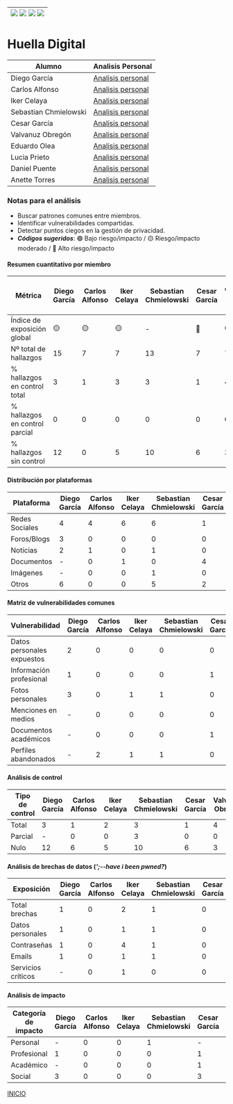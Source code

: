 | [![](https://img.shields.io/badge/-Inicio-FFF?style=flat&logo=Emlakjet&logoColor=black)](/README.md) [![](https://img.shields.io/badge/-Entrega_2-FFF?style=flat&logo=openstreetmap&logoColor=black)](/Entregas/Entrega-2/ModeloDeNegocio.md)  [![](https://img.shields.io/badge/-Entrega_3-FFF?style=flat&logo=openstreetmap&logoColor=black)](/Entregas/Entrega-3/HuellaDigital.md)  [![](https://img.shields.io/badge/-Entrega_4-FFF?style=flat&logo=openstreetmap&logoColor=black)]()|
|:-:|
# Huella Digital
|Alumno|Analisis Personal|
|-|-|
|Diego García|[Analisis personal](/Entregas/Entrega-3/garciaDiego.md)|
|Carlos Alfonso|[Analisis personal](/Entregas/Entrega-3/alfonsoCarlos.md)|
|Iker Celaya|[Analisis personal](/Entregas/Entrega-3/celayaIker.md)|
|Sebastian Chmielowski|[Analisis personal](/Entregas/Entrega-3/chmielowskiSebastian.md)|
|Cesar García|[Analisis personal](/Entregas/Entrega-3/garciaCesar.md)|
|Valvanuz Obregón|[Analisis personal](/Entregas/Entrega-3/obregonValvanuz.md)|
|Eduardo Olea|[Analisis personal](/Entregas/Entrega-3/oleaEduardo.md)|
|Lucia Prieto|[Analisis personal](/Entregas/Entrega-3/prietoLucia.md)|
|Daniel Puente|[Analisis personal](/Entregas/Entrega-3/puenteDaniel.md)|
|Anette Torres|[Analisis personal](/Entregas/Entrega-3/torresAnette.md)|

### Notas para el análisis

- Buscar patrones comunes entre miembros.
- Identificar vulnerabilidades compartidas.
- Detectar puntos ciegos en la gestión de privacidad.
- ***Códigos sugeridos***: 🟢 Bajo riesgo/impacto / 🟡 Riesgo/impacto moderado / 🔴 Alto riesgo/impacto


#### Resumen cuantitativo por miembro

<div align=center>

|Métrica|Diego García|Carlos Alfonso|Iker Celaya|Sebastian Chmielowski|Cesar García|Valvanuz Obregón|Eduardo Olea|Lucia Prieto|Daniel Puente|Anette Torres|Patrón grupal<br>(Media y desviación)|
|-|-|-|-|-|-|-|-|-|-|-|-|
|Índice de exposición global|🟡|🟡|🟡|-|🔴|🟢|🟢|🟢|🟡|-|-|
|Nº total de hallazgos|15|7|7|13|7|7|12|7|12|-|-|
|% hallazgos en control total|3|1|3|3|1|4|5|5|5|-|-|
|% hallazgos en control parcial|0|0|0|0|0|0|0|0|0|-|-|
|% hallazgos sin control|12|0|5|10|6|3|7|2|7|-|-|

</div>

#### Distribución por plataformas

<div align=center>

|Plataforma|Diego García|Carlos Alfonso|Iker Celaya|Sebastian Chmielowski|Cesar García|Valvanuz Obregón|Eduardo Olea|Lucia Prieto|Daniel Puente|Anette Torres|Total grupo|
|-|-|-|-|-|-|-|-|-|-|-|-|
|Redes Sociales|4|4|6|6|1|3|6|4|6|-|-|
|Foros/Blogs|3|0|0|0|0|0|2|-|-|-|-|
|Noticias|2|1|0|1|0|0|0|-|-|-|-|
|Documentos|-|0|1|0|4|0|3|-|2|-|-|
|Imágenes|-|0|0|1|0|0|0|1|-|-|-|
|Otros|6|0|0|5|2|4|1|2|4|-|-|

</div>

#### Matriz de vulnerabilidades comunes

<div align=center>

|Vulnerabilidad|Diego García|Carlos Alfonso|Iker Celaya|Sebastian Chmielowski|Cesar García|Valvanuz Obregón|Eduardo Olea|Lucia Prieto|Daniel Puente|Anette Torres|% Grupo|Riesgo medio|
|-|-|-|-|-|-|-|-|-|-|-|-|-|
|Datos personales expuestos|2|0|0|0|0|0|0|0|0|-|-|-|
|Información profesional|1|0|0|0|1|0|0|1|0|-|-|-|
|Fotos personales|3|0|1|1|0|3|0|1|0|-|-|-|
|Menciones en medios|-|0|0|0|0|0|0|0|0|-|-|-|
|Documentos académicos|-|0|0|0|1|1|0|0|1|-|-|-|
|Perfiles abandonados|-|2|1|1|0|0|0|0|1|-|-|-|


</div>

#### Análisis de control

<div align=center>

|Tipo de control|Diego García|Carlos Alfonso|Iker Celaya|Sebastian Chmielowski|Cesar García|Valvanuz Obregón|Eduardo Olea|Lucia Prieto|Daniel Puente|Anette Torres|% Grupo|Riesgo promedio|
|-|-|-|-|-|-|-|-|-|-|-|-|-|
|Total|3|1|2|3|1|4|4|5|-|-|-|-|-|
|Parcial|-|0|0|3|0|0|0|0|-|-|-|-|-|
|Nulo|12|6|5|10|6|3|7|2|-|-|-|-|-|

</div>

#### Análisis de brechas de datos (*';--have i been pwned?*)

<div align=center>

|Exposición|Diego García|Carlos Alfonso|Iker Celaya|Sebastian Chmielowski|Cesar García|Valvanuz Obregón|Eduardo Olea|Lucia Prieto|Daniel Puente|Anette Torres|% grupal|
|-|-|-|-|-|-|-|-|-|-|-|-|
|Total brechas|1|0|2|1|0|2|0|0|-|-|-|-|
|Datos personales|1|0|1|1|0|0|0|0|-|-|-|-|
|Contraseñas|1|0|4|1|0|0|0|0|-|-|-|-|
|Emails|1|0|1|1|0|2|0|0|-|-|-|-|
|Servicios críticos|-|0|1|0|0|0|0|0|-|-|-|-|

</div>

#### Análisis de impacto

<div align=center>

|Categoría de impacto|Diego García|Carlos Alfonso|Iker Celaya|Sebastian Chmielowski|Cesar García|Valvanuz Obregón|Eduardo Olea|Lucia Prieto|Daniel Puente|Anette Torres|Impacto grupal|
|-|-|-|-|-|-|-|-|-|-|-|-|
|Personal|-|0|0|1|-|3|0|4|-|-|-|-|
|Profesional|1|0|0|0|1|0|0|1|-|-|-|-|
|Académico|-|0|0|0|1|1|0|0|-|-|-|-|
|Social|3|0|0|0|3|0|5|-|-|-|-|-|

</div>

[INICIO](/README.md)

